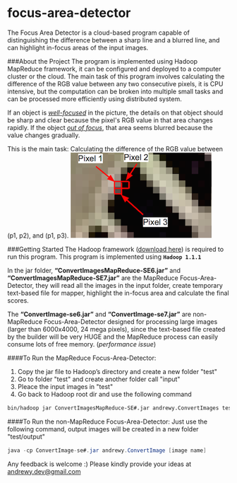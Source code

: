 focus-area-detector
===================
The Focus Area Detector is a cloud-based program capable of distinguishing the difference between a sharp line and a blurred line, and can highlight in-focus areas of the input images.

###About the Project
The program is implemented using Hadoop MapReduce framework, it can be configured and deployed to a computer cluster or the cloud. The main task of this program involves calculating the difference of the RGB value between any two consecutive pixels, it is CPU intensive, but the computation can be broken into multiple small tasks and can be processed more efficiently using distributed system.

If an object is *[well-focused](img/thumbnails/detector-1-thumbnail.png)* in the picture, the details on that object should be sharp and clear because the pixel's RGB value in that area changes rapidly. If the object *[out of focus](img/thumbnails/detector-2-thumbnail.png)*, that area seems blurred because the value changes gradually. 

This is the main task: Calculating the difference of the RGB value between (p1, p2), and (p1, p3).
![alt tag](img/thumbnails/detector-3-thumbnail.png)

###Getting Started
The Hadoop framework ([download here](http://hadoop.apache.org)) is required to run this program. 
This program is implemented using **`Hadoop 1.1.1`**

In the jar folder, **“ConvertImagesMapReduce-SE6.jar”** and **“ConvertImagesMapReduce-SE7.jar”** are the MapReduce Focus-Area-Detector, they will read all the images in the input folder, create temporary text-based file for mapper, highlight the in-focus area and calculate the final scores. 

The **“ConvertImage-se6.jar”** and **“ConvertImage-se7.jar”** are non-MapReduce Focus-Area-Detector designed for processing large images (larger than 6000x4000, 24 mega pixels), since the text-based file created by the builder will be very HUGE and the MapReduce process can easily consume lots of free memory. (*performance issue*)

####To Run the MapReduce Focus-Area-Detector:
1. Copy the jar file to Hadoop’s directory and create a new folder "test"
2. Go to folder "test" and create another folder call "input"
3. Pleace the input images in "test"
4. Go back to Hadoop root dir and use the following command 
```sh
bin/hadoop jar ConvertImagesMapReduce-SE#.jar andrewy.ConvertImages test/ test/output
```

####To Run the non-MapReduce Focus-Area-Detector:
Just use the following command, output images will be created in a new folder "test/output"
```java
java -cp ConvertImage-se#.jar andrewy.ConvertImage [image name]
```

Any feedback is welcome :)  Please kindly provide your ideas at andrewy.dev@gmail.com

